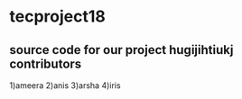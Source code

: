 # tecproject18

source code for our project
hugijihtiukj
contributors
---------------
1)ameera 
2)anis
3)arsha
4)iris

